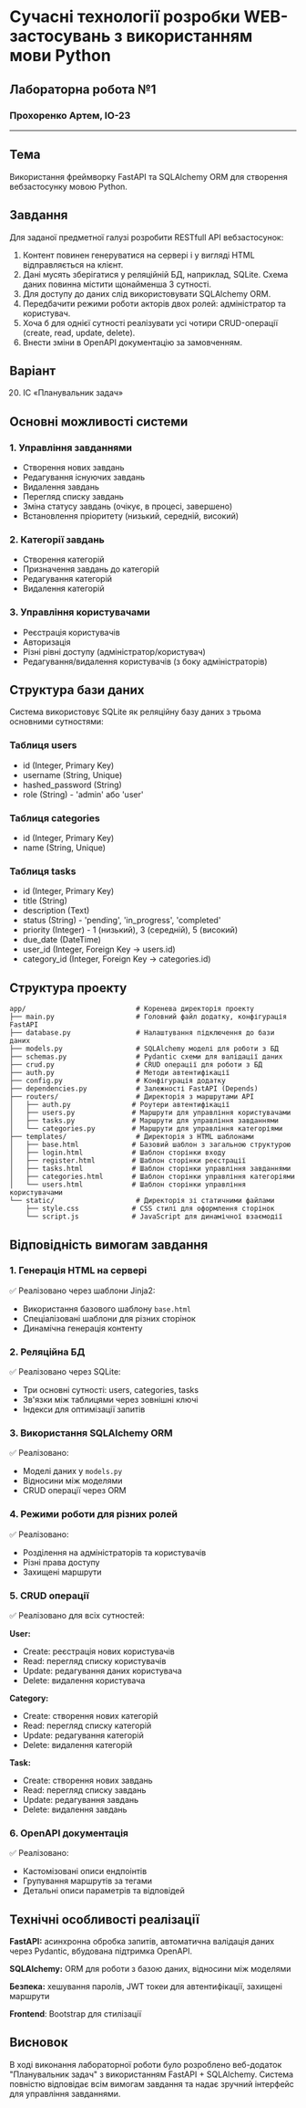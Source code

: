 # Сучасні технології розробки WEB-застосувань з використанням мови Python

## Лабораторна робота №1

### Прохоренко Артем, ІО-23

---

## Тема
Використання фреймворку FastAPI та SQLAlchemy ORM для створення вебзастосунку мовою Python.

## Завдання
Для заданої предметної галузі розробити RESTfull API вебзастосунок:

1. Контент повинен генеруватися на сервері і у вигляді HTML відправляється на клієнт.
2. Дані мусять зберігатися у реляційній БД, наприклад, SQLite. Схема даних повинна містити щонайменша 3 сутності.
3. Для доступу до даних слід використовувати SQLAlchemy ORM.
4. Передбачити режими роботи акторів двох ролей: адміністратор та користувач.
5. Хоча б для однієї сутності реалізувати усі чотири CRUD-операції (create, read, update, delete).
6. Внести зміни в OpenAPI документацію за замовченням.

## Варіант
20. ІС «Планувальник задач»

## Основні можливості системи

### 1. Управління завданнями
- Створення нових завдань
- Редагування існуючих завдань
- Видалення завдань
- Перегляд списку завдань
- Зміна статусу завдань (очікує, в процесі, завершено)
- Встановлення пріоритету (низький, середній, високий)

### 2. Категорії завдань
- Створення категорій
- Призначення завдань до категорій
- Редагування категорій
- Видалення категорій

### 3. Управління користувачами
- Реєстрація користувачів
- Авторизація
- Різні рівні доступу (адміністратор/користувач)
- Редагування/видалення користувачів (з боку адміністраторів)

## Структура бази даних

Система використовує SQLite як реляційну базу даних з трьома основними сутностями:

### Таблиця users
- id (Integer, Primary Key)
- username (String, Unique)
- hashed_password (String)
- role (String) - 'admin' або 'user'

### Таблиця categories
- id (Integer, Primary Key)
- name (String, Unique)

### Таблиця tasks
- id (Integer, Primary Key)
- title (String)
- description (Text)
- status (String) - 'pending', 'in_progress', 'completed'
- priority (Integer) - 1 (низький), 3 (середній), 5 (високий)
- due_date (DateTime)
- user_id (Integer, Foreign Key -> users.id)
- category_id (Integer, Foreign Key -> categories.id)

## Структура проекту

```
app/                           # Коренева директорія проекту
├── main.py                    # Головний файл додатку, конфігурація FastAPI
├── database.py                # Налаштування підключення до бази даних
├── models.py                  # SQLAlchemy моделі для роботи з БД
├── schemas.py                 # Pydantic схеми для валідації даних
├── crud.py                    # CRUD операції для роботи з БД
├── auth.py                    # Методи автентифікації 
├── config.py                  # Конфігурація додатку
├── dependencies.py            # Залежності FastAPI (Depends)
├── routers/                   # Директорія з маршрутами API
│   ├── auth.py               # Роутери автентифікації
│   ├── users.py              # Маршрути для управління користувачами
│   ├── tasks.py              # Маршрути для управління завданнями
│   └── categories.py         # Маршрути для управління категоріями
├── templates/                 # Директорія з HTML шаблонами
│   ├── base.html             # Базовий шаблон з загальною структурою
│   ├── login.html            # Шаблон сторінки входу
│   ├── register.html         # Шаблон сторінки реєстрації
│   ├── tasks.html            # Шаблон сторінки управління завданнями
│   ├── categories.html       # Шаблон сторінки управління категоріями
│   └── users.html            # Шаблон сторінки управління користувачами
└── static/                    # Директорія зі статичними файлами
    ├── style.css             # CSS стилі для оформлення сторінок
    └── script.js             # JavaScript для динамічної взаємодії
```

## Відповідність вимогам завдання

### 1. Генерація HTML на сервері
✅ Реалізовано через шаблони Jinja2:
- Використання базового шаблону `base.html`
- Спеціалізовані шаблони для різних сторінок
- Динамічна генерація контенту

### 2. Реляційна БД
✅ Реалізовано через SQLite:
- Три основні сутності: users, categories, tasks
- Зв'язки між таблицями через зовнішні ключі
- Індекси для оптимізації запитів

### 3. Використання SQLAlchemy ORM
✅ Реалізовано:
- Моделі даних у `models.py`
- Відносини між моделями
- CRUD операції через ORM

### 4. Режими роботи для різних ролей
✅ Реалізовано:
- Розділення на адміністраторів та користувачів
- Різні права доступу
- Захищені маршрути

### 5. CRUD операції
✅ Реалізовано для всіх сутностей:

**User:**
- Create: реєстрація нових користувачів
- Read: перегляд списку користувачів
- Update: редагування даних користувача
- Delete: видалення користувача

**Category:**
- Create: створення нових категорій
- Read: перегляд списку категорій
- Update: редагування категорій
- Delete: видалення категорій

**Task:**
- Create: створення нових завдань
- Read: перегляд списку завдань
- Update: редагування завдань
- Delete: видалення завдань

### 6. OpenAPI документація
✅ Реалізовано:
- Кастомізовані описи ендпоінтів
- Групування маршрутів за тегами
- Детальні описи параметрів та відповідей

## Технічні особливості реалізації

**FastAPI:** асинхронна обробка запитів, автоматична валідація даних через Pydantic, вбудована підтримка OpenAPI.

**SQLAlchemy:** ORM для роботи з базою даних, відносини між моделями

**Безпека:** хешування паролів, JWT токеи для автентифікації, захищені маршрути

**Frontend**: Bootstrap для стилізації


## Висновок

В ході виконання лабораторної роботи було розроблено веб-додаток "Планувальник задач" з використанням FastAPI + SQLAlchemy. Система повністю відповідає всім вимогам завдання та надає зручний інтерфейс для управління завданнями.